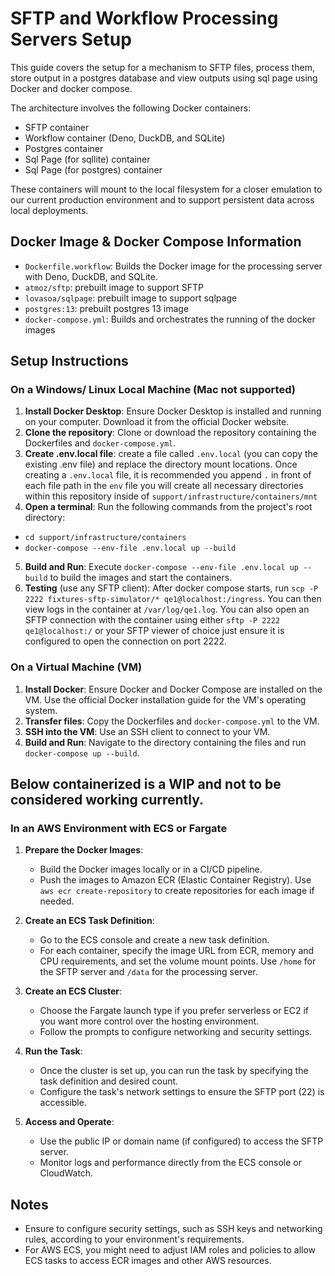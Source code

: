 # SFTP and Workflow Processing Servers Setup

This guide covers the setup for a mechanism to SFTP files, process them, store
output in a postgres database and view outputs using sql page using Docker and
docker compose.

The architecture involves the following Docker containers:

- SFTP container
- Workflow container (Deno, DuckDB, and SQLite)
- Postgres container
- Sql Page (for sqllite) container
- Sql Page (for postgres) container

These containers will mount to the local filesystem for a closer emulation to
our current production environment and to support persistent data across local
deployments.

## Docker Image & Docker Compose Information

- `Dockerfile.workflow`: Builds the Docker image for the processing server with
  Deno, DuckDB, and SQLite.
- `atmoz/sftp`: prebuilt image to support SFTP
- `lovasoa/sqlpage`: prebuilt image to support sqlpage
- `postgres:13`: prebuilt postgres 13 image
- `docker-compose.yml`: Builds and orchestrates the running of the docker images

## Setup Instructions

### On a Windows/ Linux Local Machine (Mac not supported)

1. **Install Docker Desktop**: Ensure Docker Desktop is installed and running on
   your computer. Download it from the official Docker website.
2. **Clone the repository**: Clone or download the repository containing the
   Dockerfiles and `docker-compose.yml`.
3. **Create .env.local file**: create a file called `.env.local` (you can copy
   the existing .env file) and replace the directory mount locations. Once
   creating a `.env.local` file, it is recommended you append `.` in front of
   each file path in the `env` file you will create all necessary directories
   within this repository inside of `support/infrastructure/containers/mnt`
4. **Open a terminal**: Run the following commands from the project's root
   directory:

- `cd support/infrastructure/containers`
- `docker-compose --env-file .env.local up --build`

5. **Build and Run**: Execute `docker-compose --env-file .env.local up --build`
   to build the images and start the containers.
6. **Testing** (use any SFTP client): After docker compose starts, run
   `scp -P 2222 fixtures-sftp-simulator/* qe1@localhost:/ingress`. You can then
   view logs in the container at `/var/log/qe1.log`. You can also open an SFTP
   connection with the container using either `sftp -P 2222 qe1@localhost:/` or
   your SFTP viewer of choice just ensure it is configured to open the
   connection on port 2222.

### On a Virtual Machine (VM)

1. **Install Docker**: Ensure Docker and Docker Compose are installed on the VM.
   Use the official Docker installation guide for the VM's operating system.
2. **Transfer files**: Copy the Dockerfiles and `docker-compose.yml` to the VM.
3. **SSH into the VM**: Use an SSH client to connect to your VM.
4. **Build and Run**: Navigate to the directory containing the files and run
   `docker-compose up --build`.

## Below containerized is a WIP and not to be considered working currently.

### In an AWS Environment with ECS or Fargate

1. **Prepare the Docker Images**:

   - Build the Docker images locally or in a CI/CD pipeline.
   - Push the images to Amazon ECR (Elastic Container Registry). Use
     `aws ecr create-repository` to create repositories for each image if
     needed.

2. **Create an ECS Task Definition**:

   - Go to the ECS console and create a new task definition.
   - For each container, specify the image URL from ECR, memory and CPU
     requirements, and set the volume mount points. Use `/home` for the SFTP
     server and `/data` for the processing server.

3. **Create an ECS Cluster**:

   - Choose the Fargate launch type if you prefer serverless or EC2 if you want
     more control over the hosting environment.
   - Follow the prompts to configure networking and security settings.

4. **Run the Task**:

   - Once the cluster is set up, you can run the task by specifying the task
     definition and desired count.
   - Configure the task's network settings to ensure the SFTP port (22) is
     accessible.

5. **Access and Operate**:
   - Use the public IP or domain name (if configured) to access the SFTP server.
   - Monitor logs and performance directly from the ECS console or CloudWatch.

## Notes

- Ensure to configure security settings, such as SSH keys and networking rules,
  according to your environment's requirements.
- For AWS ECS, you might need to adjust IAM roles and policies to allow ECS
  tasks to access ECR images and other AWS resources.